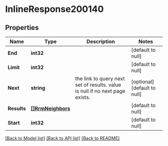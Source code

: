 # InlineResponse200140

## Properties
Name | Type | Description | Notes
------------ | ------------- | ------------- | -------------
**End** | **int32** |  | [default to null]
**Limit** | **int32** |  | [default to null]
**Next** | **string** | the link to query next set of results. value is null if no next page exists. | [optional] [default to null]
**Results** | [**[]RrmNeighbors**](rrm_neighbors.md) |  | [default to null]
**Start** | **int32** |  | [default to null]

[[Back to Model list]](../README.md#documentation-for-models) [[Back to API list]](../README.md#documentation-for-api-endpoints) [[Back to README]](../README.md)

